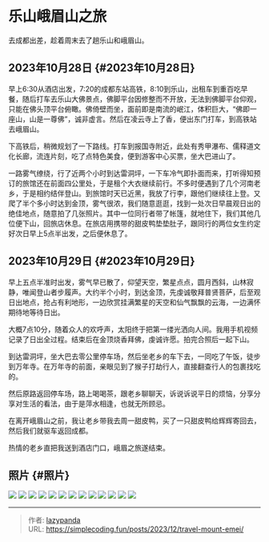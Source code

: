 # 乐山峨眉山之旅


去成都出差，趁着周末去了趟乐山和峨眉山。


## 2023年10月28日 {#2023年10月28日}

早上6:30从酒店出发，7:20的成都东站高铁，8:10到乐山，出租车到重百吃早餐，随后打车去乐山大佛景点，佛脚平台因修整而不开放，无法到佛脚平台仰观，只能在佛头顶平台俯瞰。佛倚壁而坐，面前即是南流的岷江，体积巨大，“佛即一座山，山是一尊佛”，诚非虚言。然后在凌云寺上了香，便出东门打车，到高铁站去峨眉山。

下高铁后，稍微规划了一下路线。打车到报国寺附近，此处有秀甲瀑布、儒释道文化长廊，流连片刻，吃了点特色美食，便到游客中心买票，坐大巴进山了。

一路雾气缭绕，行了近两个小时到达雷洞坪，一下车冷气即扑面而来，打听得知预订的旅馆还在前面四公里处，于是租个大衣继续前行。不多时便遇到了几个河南老乡，于是相约结伴登山。到旅馆时天已近黑，我放了行李，跟他们继续往上登。又爬了半个多小时达到金顶，雾气很浓，我们随意逛逛，找到一处次日早晨观日出的绝佳地点，随意拍了几张照片。其中一位同行者带了帐篷，就地住下，我们其他几位便下山，回旅店休息。在旅店用携带的甜皮鸭垫垫肚子，跟同行的两位女生约定好次日早上5点半出发，之后便休息了。


## 2023年10月29日 {#2023年10月29日}

早上五点半准时出发，雾气早已散了，仰望天空，繁星点点，圆月西斜，山林寂静，唯闻登山者步履声。大约半个小时，到达金顶，先虔诚敬拜普贤菩萨，后至观日出地点，抢占有利地形，一边欣赏挂满繁星的天空和仙气飘飘的云海，一边满怀期待地等待日出。

大概7点10分，随着众人的欢呼声，太阳终于把第一缕光洒向人间。我用手机视频记录了日出全过程。结束后在金顶烧香拜佛，虔诚许愿。拍完合照后一起下山。

到达雷洞坪，坐大巴去零公里停车场，然后坐老乡的车下去，一同吃了午饭，徒步到万年寺。在万年寺的前面，亲眼见到了猴子打劫行人，直接翻查行人的包裹找吃的。

然后原路返回停车场，路上喝喝茶，跟老乡聊聊天，诉说诉说平日的烦恼，分享分享对生活的看法，由于是萍水相逢，也就无所顾忌。

在离开峨眉山之前，我让老乡带我去周一甜皮鸭，买了一只甜皮鸭给辉辉寄回去，然后我们就驱车返回成都。

热情的老乡直把我送到酒店门口，峨眉之旅遂结束。


## 照片 {#照片}

![](/ox-hugo/IMG_20231028_094937.jpg)
![](/ox-hugo/IMG_20231028_102127.jpg)
![](/ox-hugo/IMG_20231028_125612.jpg)
![](/ox-hugo/IMG_20231029_054156.jpg)
![](/ox-hugo/mmexport1698579211763.jpg)
![](/ox-hugo/IMG_20231029_061036.jpg)
![](/ox-hugo/IMG_20231029_064229.jpg)
![](/ox-hugo/IMG_20231029_070718.jpg)
![](/ox-hugo/IMG_20231029_101820.jpg)
![](/ox-hugo/IMG_20231029_104855.jpg)
![](/ox-hugo/IMG_20231029_072506_1.jpg)
![](/ox-hugo/mmexport1698584317610.jpg)
![](/ox-hugo/mmexport1698586067967.jpg)


---

> 作者: [lazypanda](https://github.com/wanghuibin0)  
> URL: https://simplecoding.fun/posts/2023/12/travel-mount-emei/  

